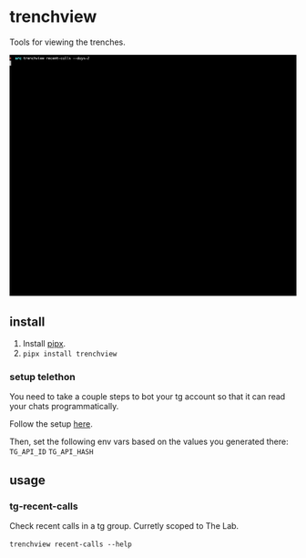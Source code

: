 # trenchview

Tools for viewing the trenches. 

![](trenchview-demo.gif)

## install

1. Install [pipx](https://github.com/pypa/pipx).
2. `pipx install trenchview`

### setup telethon

You need to take a couple steps to bot your tg account so that it can read your chats programmatically. 

Follow the setup [here](https://docs.telethon.dev/en/stable/basic/signing-in.html#signing-in).

Then, set the following env vars based on the values you generated there:
`TG_API_ID`
`TG_API_HASH`

## usage

### tg-recent-calls

Check recent calls in a tg group. Curretly scoped to The Lab.

`trenchview recent-calls --help`